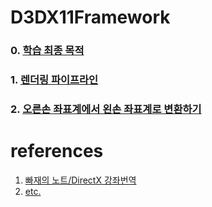 # D3DX11Framework

### 0. [학습 최종 목적](/Diary/final_purpose.md)  
### 1. [렌더링 파이프라인](/Diary/rendering_pipeline.md)  
### 2. [오른손 좌표계에서 왼손 좌표계로 변환하기](/Diary/right_to_left.md)  

# references
1. [빠재의 노트/DirectX 강좌번역](https://blog.nullbus.net/category/%EA%B0%95%EC%A2%8C%EB%B2%88%EC%97%AD/DirectX%2011)
2. [etc.](www.google.com)
